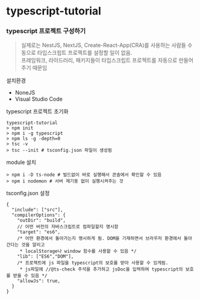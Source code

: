# typescript-tutorial

### typescript 프로젝트 구성하기
>실제로는 NestJS, NextJS, Create-React-App(CRA)를 사용하는 사람들 수동으로 타입스크립트 프로젝트를 설정할 일이 없음.  
프레임워크, 라이드러리, 패키지들이 타입스크립트 프로젝트를 자동으로 만들어 주기 때문임

설치환경
- NoneJS
- Visual Studio Code

typescript 프로젝트 초기화
~~~
typescript-tutorial
> npm init
> npm i -g typescript
> npm ls -g -depth=0
> tsc -v
> tsc --init # tsconfig.json 파일이 생성됨
~~~

module 설치
~~~
> npm i -D ts-node # 빌드없이 바로 실행해서 콘솔에서 확인할 수 있음
> npm i nodemon # 서버 재기동 없이 실행시켜주는 것
~~~

tsconfig.json 설정
~~~
{
  "include": ["src"],
  "compilerOptions": {
    "outDir": "build",
    // 어떤 버전의 자바스크립트로 컴파일할지 명시함
    "target": "es6", 
    /* 어떤 환경에서 돌아가는지 명시하게 됨. DOM을 기재하면서 브라우저 환경에서 돌아간다는 것을 알리고  
     * localStorage나 window 함수를 사용할 수 있음 */
    "lib": ["ES6","DOM"],
    /* 프로젝트에 js 파일을 typescript의 보호를 받아 사용할 수 있게됨.  
     * js파일에 //@ts-check 주석을 추가하고 jsDoc을 입력하여 typescript의 보호를 받을 수 있음 */
    "allowJs": true, 
  }
}
~~~
